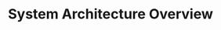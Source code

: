 ---
title: "System Architecture Overview"
description: "High-level system design, components, and their interactions; includes target directory structure - needs to be kept updated"
---